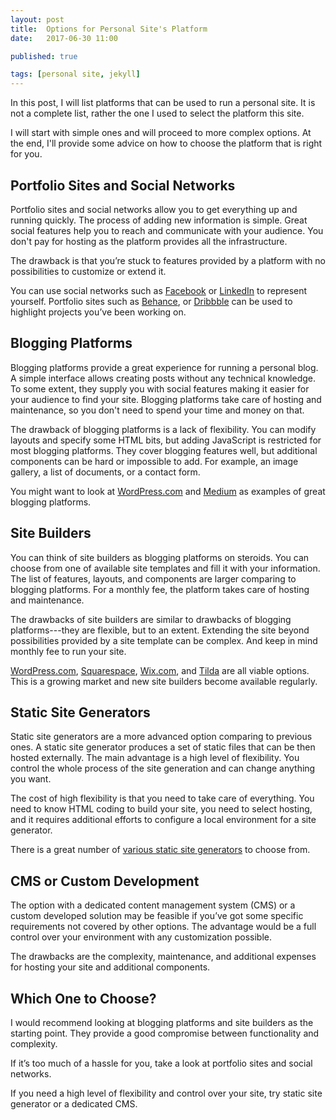 ```yaml
---
layout: post
title:  Options for Personal Site's Platform
date:   2017-06-30 11:00

published: true

tags: [personal site, jekyll]
---
```


In this post, I will list platforms that can be used to run a personal site. It is not a complete list, rather the one I used to select the platform this site.

I will start with simple ones and will proceed to more complex options. At the end, I'll provide some advice on how to choose the platform that is right for you.


## Portfolio Sites and Social Networks
Portfolio sites and social networks allow you to get everything up and running quickly. The process of adding new information is simple. Great social features help you to reach and communicate with your audience. You don't pay for hosting as the platform provides all the infrastructure.


The drawback is that you’re stuck to features provided by a platform with no possibilities to customize or extend it.


You can use social networks such as [Facebook](https://facebook.com) or [LinkedIn](https://linkedin.com) to represent yourself. Portfolio sites such as [Behance](https://behance.net), or [Dribbble](https://dribbble.com) can be used to highlight projects you’ve been working on.


## Blogging Platforms
Blogging platforms provide a great experience for running a personal blog. A simple interface allows creating posts without any technical knowledge. To some extent, they supply you with social features making it easier for your audience to find your site. Blogging platforms take care of hosting and maintenance, so you don't need to spend your time and money on that.


The drawback of blogging platforms is a lack of flexibility. You can modify layouts and specify some HTML bits, but adding JavaScript is restricted for most blogging platforms. They cover blogging features well, but additional components can be hard or impossible to add. For example, an image gallery, a list of documents, or a contact form. 


You might want to look at [WordPress.com](https://wordpress.com) and [Medium](https://medium.com) as examples of great blogging platforms.


## Site Builders
You can think of site builders as blogging platforms on steroids. You can choose from one of available site templates and fill it with your information. The list of features, layouts, and components are larger comparing to blogging platforms. For a monthly fee, the platform takes care of hosting and maintenance.


The drawbacks of site builders are similar to drawbacks of blogging platforms---they are flexible, but to an extent. Extending the site beyond possibilities provided by a site template can be complex. And keep in mind monthly fee to run your site.


[WordPress.com](https://wordpress.com/business), [Squarespace](https://squarespace.com), [Wix.com](https://wix.com), and [Tilda](https://tilda.cc) are all viable options. This is a growing market and new site builders become available regularly.


## Static Site Generators
Static site generators are a more advanced option comparing to previous ones. A static site generator produces a set of static files that can be then hosted externally. The main advantage is a high level of flexibility. You control the whole process of the site generation and can change anything you want.


The cost of high flexibility is that you need to take care of everything. You need to know HTML coding to build your site, you need to select hosting, and it requires additional efforts to configure a local environment for a site generator.


There is a great number of [various static site generators](https://www.staticgen.com/) to choose from.

## CMS or Custom Development
The option with a dedicated content management system (CMS) or a custom developed solution may be feasible if you’ve got some specific requirements not covered by other options. The advantage would be a full control over your environment with any customization possible.


The drawbacks are the complexity, maintenance, and additional expenses for hosting your site and additional components.


## Which One to Choose?
I would recommend looking at blogging platforms and site builders as the starting point. They provide a good compromise between functionality and complexity.


If it’s too much of a hassle for you, take a look at portfolio sites and social networks.


If you need a high level of flexibility and control over your site, try static site generator or a dedicated CMS.
